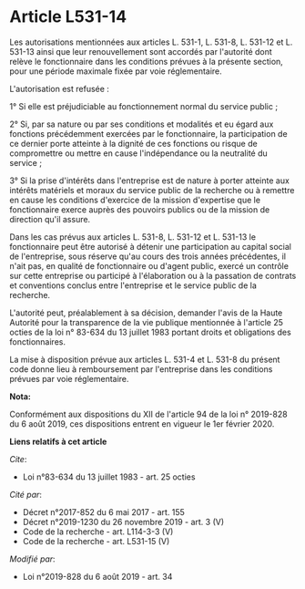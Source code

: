 # Article L531-14

Les autorisations mentionnées aux articles L. 531-1, L. 531-8, L. 531-12 et L. 531-13 ainsi que leur renouvellement sont
accordés par l'autorité dont relève le fonctionnaire dans les conditions prévues à la présente section, pour une période
maximale fixée par voie réglementaire.

L'autorisation est refusée :

1° Si elle est préjudiciable au fonctionnement normal du service public ;

2° Si, par sa nature ou par ses conditions et modalités et eu égard aux fonctions précédemment exercées par le fonctionnaire,
la participation de ce dernier porte atteinte à la dignité de ces fonctions ou risque de compromettre ou mettre en cause
l'indépendance ou la neutralité du service ;

3° Si la prise d'intérêts dans l'entreprise est de nature à porter atteinte aux intérêts matériels et moraux du service
public de la recherche ou à remettre en cause les conditions d'exercice de la mission d'expertise que le fonctionnaire exerce
auprès des pouvoirs publics ou de la mission de direction qu'il assure.

Dans les cas prévus aux articles L. 531-8, L. 531-12 et L. 531-13 le fonctionnaire peut être autorisé à détenir une
participation au capital social de l'entreprise, sous réserve qu'au cours des trois années précédentes, il n'ait pas, en
qualité de fonctionnaire ou d'agent public, exercé un contrôle sur cette entreprise ou participé à l'élaboration ou à la
passation de contrats et conventions conclus entre l'entreprise et le service public de la recherche.

L'autorité peut, préalablement à sa décision, demander l'avis de la Haute Autorité pour la transparence de la vie publique
mentionnée à l'article 25 octies de la loi n° 83-634 du 13 juillet 1983 portant droits et obligations des fonctionnaires.

La mise à disposition prévue aux articles L. 531-4 et L. 531-8 du présent code donne lieu à remboursement par l'entreprise
dans les conditions prévues par voie réglementaire.

**Nota:**

Conformément aux dispositions du XII de l'article 94 de la loi n° 2019-828 du 6 août 2019, ces dispositions entrent en
vigueur le 1er février 2020.

**Liens relatifs à cet article**

_Cite_:

  - Loi n°83-634 du 13 juillet 1983 - art. 25 octies

_Cité par_:

  - Décret n°2017-852 du 6 mai 2017 - art. 155
  - Décret n°2019-1230 du 26 novembre 2019 - art. 3 (V)
  - Code de la recherche - art. L114-3-3 (V)
  - Code de la recherche - art. L531-15 (V)

_Modifié par_:

  - Loi n°2019-828 du 6 août 2019 - art. 34
